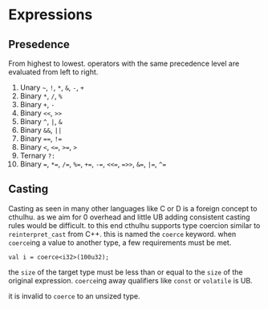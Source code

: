 # Expressions

## Presedence

From highest to lowest. operators with the same precedence level are evaluated from left to right.

1. Unary `~`, `!`, `*`, `&`, `-`, `+`
2. Binary `*`, `/`, `%`
3. Binary `+`, `-`
4. Binary `<<`, `>>`
5. Binary `^`, `|`, `&`
6. Binary `&&`, `||`
7. Binary `==`, `!=`
8. Binary `<`, `<=`, `>=`, `>`
9. Ternary `?:`
10. Binary `=`, `*=`, `/=`, `%=`, `+=`, `-=`, `<<=`, `=>>`, `&=`, `|=`, `^=`


## Casting

Casting as seen in many other languages like C or D is a foreign concept to cthulhu. as we aim for 0 overhead and little UB adding consistent casting rules would be difficult. to this end cthulhu supports type coercion similar to `reinterpret_cast` from C++. this is named the `coerce` keyword. when `coerce`ing a value to another type, a few requirements must be met.

```ct
val i = coerce<i32>(100u32);
```

the `size` of the target type must be less than or equal to the `size` of the original expression.
`coerce`ing away qualifiers like `const` or `volatile` is UB.

it is invalid to `coerce` to an unsized type.
